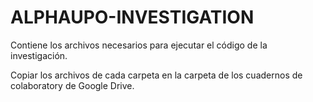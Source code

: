 # ALPHAUPO-INVESTIGATION
Contiene los archivos necesarios para ejecutar el código de la investigación.

Copiar los archivos de cada carpeta en la carpeta de los cuadernos de colaboratory de Google Drive.
